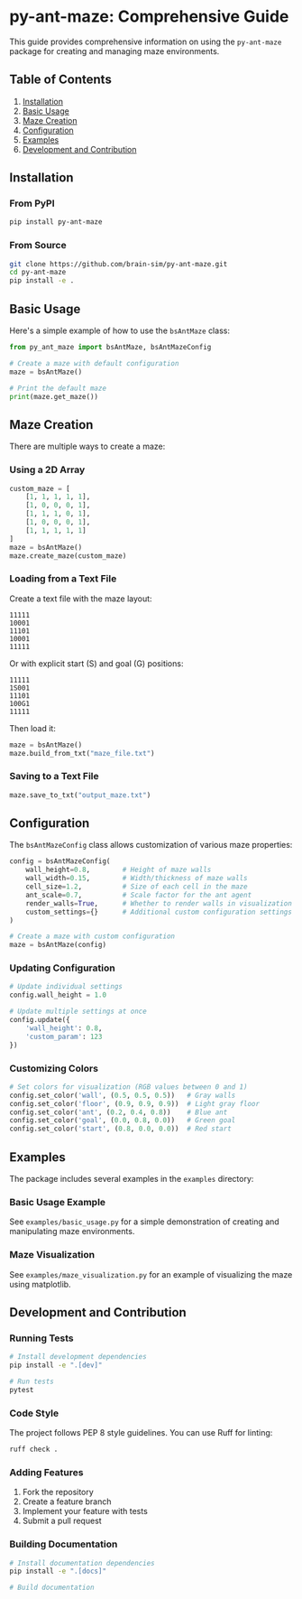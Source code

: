 # py-ant-maze: Comprehensive Guide

This guide provides comprehensive information on using the `py-ant-maze` package for creating and managing maze environments.

## Table of Contents

1. [Installation](#installation)
2. [Basic Usage](#basic-usage)
3. [Maze Creation](#maze-creation)
4. [Configuration](#configuration)
5. [Examples](#examples)
6. [Development and Contribution](#development-and-contribution)

## Installation

### From PyPI

```bash
pip install py-ant-maze
```

### From Source

```bash
git clone https://github.com/brain-sim/py-ant-maze.git
cd py-ant-maze
pip install -e .
```

## Basic Usage

Here's a simple example of how to use the `bsAntMaze` class:

```python
from py_ant_maze import bsAntMaze, bsAntMazeConfig

# Create a maze with default configuration
maze = bsAntMaze()

# Print the default maze
print(maze.get_maze())
```

## Maze Creation

There are multiple ways to create a maze:

### Using a 2D Array

```python
custom_maze = [
    [1, 1, 1, 1, 1],
    [1, 0, 0, 0, 1],
    [1, 1, 1, 0, 1],
    [1, 0, 0, 0, 1],
    [1, 1, 1, 1, 1]
]
maze = bsAntMaze()
maze.create_maze(custom_maze)
```

### Loading from a Text File

Create a text file with the maze layout:

```
11111
10001
11101
10001
11111
```

Or with explicit start (S) and goal (G) positions:

```
11111
1S001
11101
100G1
11111
```

Then load it:

```python
maze = bsAntMaze()
maze.build_from_txt("maze_file.txt")
```

### Saving to a Text File

```python
maze.save_to_txt("output_maze.txt")
```

## Configuration

The `bsAntMazeConfig` class allows customization of various maze properties:

```python
config = bsAntMazeConfig(
    wall_height=0.8,        # Height of maze walls
    wall_width=0.15,        # Width/thickness of maze walls
    cell_size=1.2,          # Size of each cell in the maze
    ant_scale=0.7,          # Scale factor for the ant agent
    render_walls=True,      # Whether to render walls in visualization
    custom_settings={}      # Additional custom configuration settings
)

# Create a maze with custom configuration
maze = bsAntMaze(config)
```

### Updating Configuration

```python
# Update individual settings
config.wall_height = 1.0

# Update multiple settings at once
config.update({
    'wall_height': 0.8,
    'custom_param': 123
})
```

### Customizing Colors

```python
# Set colors for visualization (RGB values between 0 and 1)
config.set_color('wall', (0.5, 0.5, 0.5))   # Gray walls
config.set_color('floor', (0.9, 0.9, 0.9))  # Light gray floor
config.set_color('ant', (0.2, 0.4, 0.8))    # Blue ant
config.set_color('goal', (0.0, 0.8, 0.0))   # Green goal
config.set_color('start', (0.8, 0.0, 0.0))  # Red start
```

## Examples

The package includes several examples in the `examples` directory:

### Basic Usage Example

See `examples/basic_usage.py` for a simple demonstration of creating and manipulating maze environments.

### Maze Visualization

See `examples/maze_visualization.py` for an example of visualizing the maze using matplotlib.

## Development and Contribution

### Running Tests

```bash
# Install development dependencies
pip install -e ".[dev]"

# Run tests
pytest
```

### Code Style

The project follows PEP 8 style guidelines. You can use Ruff for linting:

```bash
ruff check .
```

### Adding Features

1. Fork the repository
2. Create a feature branch
3. Implement your feature with tests
4. Submit a pull request

### Building Documentation

```bash
# Install documentation dependencies
pip install -e ".[docs]"

# Build documentation
```
